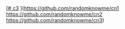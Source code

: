[[# c3](https://github.com/randomknowme/cn1/)
](https://github.com/randomknowme/cn1
https://github.com/randomknowme/cn2
https://github.com/randomknowme/cn3)
